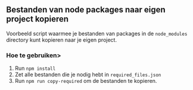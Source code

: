 ## Bestanden van node packages naar eigen project kopieren

Voorbeeld script waarmee je bestanden van packages in de `node_modules` directory kunt kopieren naar je eigen project.

### Hoe te gebruiken>

1. Run `npm install`
2. Zet alle bestanden die je nodig hebt in `required_files.json`
3. Run `npm run copy-required` om de bestanden te kopieren.